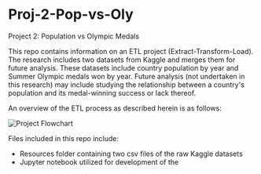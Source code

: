 # Proj-2-Pop-vs-Oly
Project 2: Population vs Olympic Medals

This repo contains information on an ETL project (Extract-Transform-Load). The research includes two datasets from Kaggle and merges them for future analysis. These datasets include country population by year and Summer Olympic medals won by year. Future analysis (not undertaken in this research) may include studying the relationship between a country's population and its medal-winning success or lack thereof.  

An overview of the ETL process as described herein is as follows:

![Project Flowchart](https://github.com/VTNoble/Proj-2-Pop-vs-Oly/blob/main/Resources/Flowchart.jpg?raw=true)


Files included in this repo include:
* Resources folder containing two csv files of the raw Kaggle datasets
* Jupyter notebook utilized for development of the 


